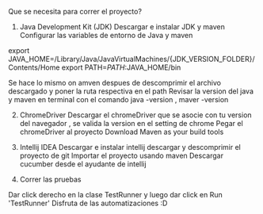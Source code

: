 Que se necesita para correr el proyecto?

1. Java Development Kit (JDK)
Descargar e instalar JDK y maven 
Configurar las variables de entorno de Java y maven

export JAVA_HOME=/Library/Java/JavaVirtualMachines/{JDK_VERSION_FOLDER}/Contents/Home
export PATH=$PATH:$JAVA_HOME/bin

Se hace lo mismo on amven despues de descomprimir el archivo descargado y poner la ruta respectiva en el path 
Revisar la version del java y maven en terminal con el comando java -version , maver -version

2. ChromeDriver
Descargar el chromeDriver que se asocie con tu version del navegador , se valida la version en el setting de chrome
Pegar el chromeDriver al proyecto 
Download Maven as your build tools

3. Intellij IDEA
Descargar e instalar intellij 
descargar y descomprimir el proyecto de git 
Importar el proyecto usando maven 
Descargar cucumber desde el ayudante de intellij 

4. Correr las pruebas 

Dar click derecho en la clase TestRunner y luego dar click en Run 'TestRunner'
Disfruta de las automatizaciones :D 
